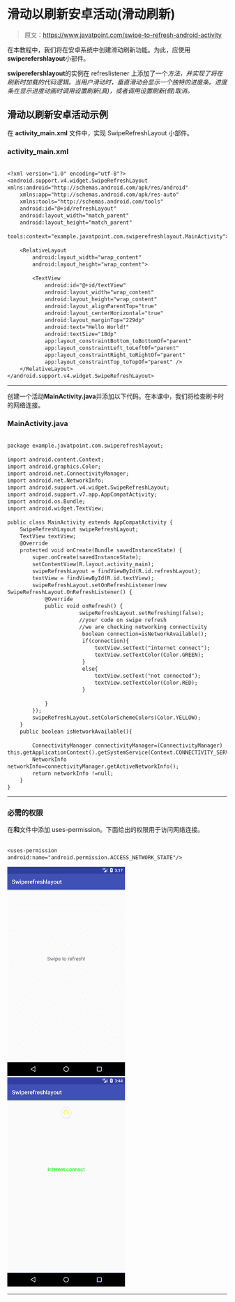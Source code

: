 # 滑动以刷新安卓活动(滑动刷新)

> 原文：<https://www.javatpoint.com/swipe-to-refresh-android-activity>

在本教程中，我们将在安卓系统中创建滑动刷新功能。为此，应使用**swiperefershlayout**小部件。

**swiperefershlayout**的实例在 refreslistener 上添加了一个*方法，并实现了将在刷新时加载的代码逻辑。当用户滑动时，垂直滑动会显示一个独特的进度条。进度条在显示进度动画时调用设置刷新(真)，或者调用设置刷新(假)取消。*

## 滑动以刷新安卓活动示例

在 **activity_main.xml** 文件中，实现 SwipeRefreshLayout 小部件。

### activity_main.xml

```

<?xml version="1.0" encoding="utf-8"?>
<android.support.v4.widget.SwipeRefreshLayout xmlns:android="http://schemas.android.com/apk/res/android"
    xmlns:app="http://schemas.android.com/apk/res-auto"
    xmlns:tools="http://schemas.android.com/tools"
    android:id="@+id/refreshLayout"
    android:layout_width="match_parent"
    android:layout_height="match_parent"
    tools:context="example.javatpoint.com.swiperefreshlayout.MainActivity">

    <RelativeLayout
        android:layout_width="wrap_content"
        android:layout_height="wrap_content">

        <TextView
            android:id="@+id/textView"
            android:layout_width="wrap_content"
            android:layout_height="wrap_content"
            android:layout_alignParentTop="true"
            android:layout_centerHorizontal="true"
            android:layout_marginTop="229dp"
            android:text="Hello World!"
            android:textSize="18dp"
            app:layout_constraintBottom_toBottomOf="parent"
            app:layout_constraintLeft_toLeftOf="parent"
            app:layout_constraintRight_toRightOf="parent"
            app:layout_constraintTop_toTopOf="parent" />
    </RelativeLayout>
</android.support.v4.widget.SwipeRefreshLayout>

```

* * *

创建一个活动**MainActivity.java**并添加以下代码。在本课中，我们将检查刷卡时的网络连接。

### MainActivity.java

```

package example.javatpoint.com.swiperefreshlayout;

import android.content.Context;
import android.graphics.Color;
import android.net.ConnectivityManager;
import android.net.NetworkInfo;
import android.support.v4.widget.SwipeRefreshLayout;
import android.support.v7.app.AppCompatActivity;
import android.os.Bundle;
import android.widget.TextView;

public class MainActivity extends AppCompatActivity {
    SwipeRefreshLayout swipeRefreshLayout;
    TextView textView;
    @Override
    protected void onCreate(Bundle savedInstanceState) {
        super.onCreate(savedInstanceState);
        setContentView(R.layout.activity_main);
        swipeRefreshLayout = findViewById(R.id.refreshLayout);
        textView = findViewById(R.id.textView);
        swipeRefreshLayout.setOnRefreshListener(new SwipeRefreshLayout.OnRefreshListener() {
            @Override
            public void onRefresh() {
                       swipeRefreshLayout.setRefreshing(false);
                       //your code on swipe refresh
                       //we are checking networking connectivity
                        boolean connection=isNetworkAvailable();
                        if(connection){
                            textView.setText("internet connect");
                            textView.setTextColor(Color.GREEN);
                        }
                        else{
                            textView.setText("not connected");
                            textView.setTextColor(Color.RED);
                        }

            }
        });
        swipeRefreshLayout.setColorSchemeColors(Color.YELLOW);
    }
    public boolean isNetworkAvailable(){

        ConnectivityManager connectivityManager=(ConnectivityManager) this.getApplicationContext().getSystemService(Context.CONNECTIVITY_SERVICE);
        NetworkInfo networkInfo=connectivityManager.getActiveNetworkInfo();
        return networkInfo !=null;
    }
}

```

* * *

### 必需的权限

在**和**文件中添加 uses-permission。下面给出的权限用于访问网络连接。

```

<uses-permission android:name="android.permission.ACCESS_NETWORK_STATE"/>

```

![Swipe to refresh Android Activity](img/ac6c5e0c5feaca8a4ee79a7c4ba1dd68.png) ![Swipe to refresh Android Activity](img/46911aab83f5a66f7a18139eb5b55eab.png)

* * *